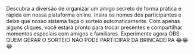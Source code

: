 Descubra a diversão de organizar um amigo secreto de forma prática e rápida em nossa plataforma online. Insira os nomes dos participantes e deixe que nosso sistema faça o sorteio automaticamente. Com apenas alguns cliques, você estará pronto para trocar presentes e compartilhar momentos especiais com amigos e familiares. Experimente agora
OBS: QUEM GERAR O SORTEIO NÃO PODE PARTICIPAR DA BRINCADEIRA 😂😂😂
